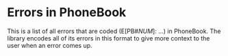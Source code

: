 # Errors in PhoneBook

This is a list of all errors that are coded (E[PB#_NUM_]: ...) in PhoneBook. The library encodes all of its errors in this format to give more context to the user when an error comes up.
